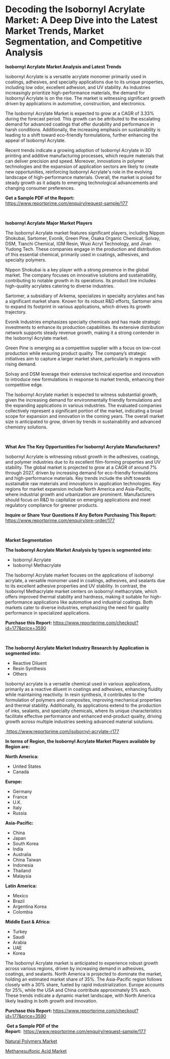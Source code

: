 <p><h1>Decoding the Isobornyl Acrylate Market: A Deep Dive into the Latest Market Trends, Market Segmentation, and Competitive Analysis</h1></p><p><strong>Isobornyl Acrylate Market Analysis and Latest Trends</strong></p>
<p><p>Isobornyl Acrylate is a versatile acrylate monomer primarily used in coatings, adhesives, and specialty applications due to its unique properties, including low odor, excellent adhesion, and UV stability. As industries increasingly prioritize high-performance materials, the demand for Isobornyl Acrylate is on the rise. The market is witnessing significant growth driven by applications in automotive, construction, and electronics.</p><p>The Isobornyl Acrylate Market is expected to grow at a CAGR of 3.33% during the forecast period. This growth can be attributed to the escalating demand for advanced coatings that offer durability and performance in harsh conditions. Additionally, the increasing emphasis on sustainability is leading to a shift toward eco-friendly formulations, further enhancing the appeal of Isobornyl Acrylate.</p><p>Recent trends indicate a growing adoption of Isobornyl Acrylate in 3D printing and additive manufacturing processes, which require materials that can deliver precision and speed. Moreover, innovations in polymer technologies and the expansion of application sectors are likely to create new opportunities, reinforcing Isobornyl Acrylate's role in the evolving landscape of high-performance materials. Overall, the market is poised for steady growth as it adapts to emerging technological advancements and changing consumer preferences.</p></p>
<p><strong>Get a Sample PDF of the Report:&nbsp;</strong> <a href="https://www.reportprime.com/enquiry/request-sample/177?utm_campaign=1197&utm_medium=2&utm_source=Github&utm_content=ia&utm_term=18032025&utm_id=isobornyl-acrylate">https://www.reportprime.com/enquiry/request-sample/177</a></p>
<p>&nbsp;</p>
<p><strong>Isobornyl Acrylate Major Market Players</strong></p>
<p><p>The Isobornyl Acrylate market features significant players, including Nippon Shokubai, Sartomer, Evonik, Green Pine, Osaka Organic Chemical, Solvay, DSM, Tianchi Chemical, IGM Resin, Wuxi Acryl Technology, and Jinan Yudong Tech. These companies engage in the production and distribution of this essential chemical, primarily used in coatings, adhesives, and specialty polymers.</p><p>Nippon Shokubai is a key player with a strong presence in the global market. The company focuses on innovative solutions and sustainability, contributing to notable growth in its operations. Its product line includes high-quality acrylates catering to diverse industries.</p><p>Sartomer, a subsidiary of Arkema, specializes in specialty acrylates and has a significant market share. Known for its robust R&D efforts, Sartomer aims to expand its footprint in various applications, which drives its growth trajectory.</p><p>Evonik Industries emphasizes specialty chemicals and has made strategic investments to enhance its production capabilities. Its extensive distribution network supports steady revenue growth, making it a strong contender in the Isobornyl Acrylate market.</p><p>Green Pine is emerging as a competitive supplier with a focus on low-cost production while ensuring product quality. The company’s strategic initiatives aim to capture a larger market share, particularly in regions with rising demand.</p><p>Solvay and DSM leverage their extensive technical expertise and innovation to introduce new formulations in response to market trends, enhancing their competitive edge.</p><p>The Isobornyl Acrylate market is expected to witness substantial growth, given the increasing demand for environmentally friendly formulations and the expanding applications in various industries. The evaluated companies collectively represent a significant portion of the market, indicating a broad scope for expansion and innovation in the coming years. The overall market size is anticipated to grow, driven by trends in sustainability and advanced chemistry solutions.</p></p>
<p>&nbsp;</p>
<p><strong>What Are The Key Opportunities For Isobornyl Acrylate Manufacturers?</strong></p>
<p><p>Isobornyl Acrylate is witnessing robust growth in the adhesives, coatings, and polymer industries due to its excellent film-forming properties and UV stability. The global market is projected to grow at a CAGR of around 7% through 2027, driven by increasing demand for eco-friendly formulations and high-performance materials. Key trends include the shift towards sustainable raw materials and innovations in application technologies. Key regions for market expansion include North America and Asia-Pacific, where industrial growth and urbanization are prominent. Manufacturers should focus on R&D to capitalize on emerging applications and meet regulatory compliance for greener products.</p></p>
<p><strong>Inquire or Share Your Questions If Any Before Purchasing This Report:</strong> <a href="https://www.reportprime.com/enquiry/pre-order/177?utm_campaign=1197&utm_medium=2&utm_source=Github&utm_content=ia&utm_term=18032025&utm_id=isobornyl-acrylate">https://www.reportprime.com/enquiry/pre-order/177</a></p>
<p>&nbsp;</p>
<p><strong>Market Segmentation</strong></p>
<p><strong>The Isobornyl Acrylate Market Analysis by types is segmented into:</strong></p>
<p><ul><li>Isobornyl Acrylate</li><li>Isobornyl Methacrylate</li></ul></p>
<p><p>The Isobornyl Acrylate market focuses on the applications of isobornyl acrylate, a versatile monomer used in coatings, adhesives, and sealants due to its excellent adhesive properties and UV stability. In contrast, the Isobornyl Methacrylate market centers on isobornyl methacrylate, which offers improved thermal stability and hardness, making it suitable for high-performance applications like automotive and industrial coatings. Both markets cater to diverse industries, emphasizing the need for quality performance in specialized applications.</p></p>
<p><strong>Purchase this Report:&nbsp;</strong><a href="https://www.reportprime.com/checkout?id=177&price=3590&utm_campaign=1197&utm_medium=2&utm_source=Github&utm_content=ia&utm_term=18032025&utm_id=isobornyl-acrylate">https://www.reportprime.com/checkout?id=177&price=3590</a></p>
<p>&nbsp;</p>
<p><strong>The Isobornyl Acrylate Market Industry Research by Application is segmented into:</strong></p>
<p><ul><li>Reactive Diluent</li><li>Resin Synthesis</li><li>Others</li></ul></p>
<p><p>Isobornyl acrylate is a versatile chemical used in various applications, primarily as a reactive diluent in coatings and adhesives, enhancing fluidity while maintaining reactivity. In resin synthesis, it contributes to the formulation of polymers and composites, improving mechanical properties and thermal stability. Additionally, its applications extend to the production of inks, sealants, and specialty chemicals, where its unique characteristics facilitate effective performance and enhanced end-product quality, driving growth across multiple industries seeking advanced material solutions.</p></p>
<p><a href="https://www.reportprime.com/isobornyl-acrylate-r177?utm_campaign=1197&utm_medium=2&utm_source=Github&utm_content=ia&utm_term=18032025&utm_id=isobornyl-acrylate">&nbsp;https://www.reportprime.com/isobornyl-acrylate-r177</a></p>
<p><strong>In terms of Region, the Isobornyl Acrylate Market Players available by Region are:</strong></p>
<p>
    <p> <strong> North America: </strong>
        <ul>
            <li>United States</li>
            <li>Canada</li>
        </ul>
        </p> 
    <p> <strong> Europe: </strong>
        <ul>
            <li>Germany</li>
            <li>France</li>
            <li>U.K.</li>
            <li>Italy</li>
            <li>Russia</li>
        </ul>
        </p> 
    <p> <strong> Asia-Pacific: </strong>
        <ul>
            <li>China</li>
            <li>Japan</li>
            <li>South Korea</li>
            <li>India</li>
            <li>Australia</li>
            <li>China Taiwan</li>
            <li>Indonesia</li>
            <li>Thailand</li>
            <li>Malaysia</li>
        </ul>
        </p> 
    <p> <strong> Latin America: </strong>
        <ul>
            <li>Mexico</li>
            <li>Brazil</li>
            <li>Argentina Korea</li>
            <li>Colombia</li>
        </ul>
        </p> 
    <p> <strong> Middle East & Africa: </strong>
        <ul>
            <li>Turkey</li>
            <li>Saudi</li>
            <li>Arabia</li>
            <li>UAE</li>
            <li>Korea</li>
        </ul>
    </p>
    </p>
<p><p>The Isobornyl Acrylate market is anticipated to experience robust growth across various regions, driven by increasing demand in adhesives, coatings, and sealants. North America is projected to dominate the market, holding an estimated market share of 35%. The Asia-Pacific region follows closely with a 30% share, fueled by rapid industrialization. Europe accounts for 25%, while the USA and China contribute approximately 5% each. These trends indicate a dynamic market landscape, with North America likely leading in both growth and innovation.</p></p>
<p><strong>Purchase this Report: </strong><a href="https://www.reportprime.com/checkout?id=177&price=3590&utm_campaign=1197&utm_medium=2&utm_source=Github&utm_content=ia&utm_term=18032025&utm_id=isobornyl-acrylate">https://www.reportprime.com/checkout?id=177&price=3590</a></p>
<p>&nbsp;<strong>Get a Sample PDF of the Report:&nbsp;&nbsp;</strong><a href="https://www.reportprime.com/enquiry/request-sample/177?utm_campaign=1197&utm_medium=2&utm_source=Github&utm_content=ia&utm_term=18032025&utm_id=isobornyl-acrylate">https://www.reportprime.com/enquiry/request-sample/177</a></p>
<p><strong></strong></p>
<p><p><a href="https://github.com/BrandonBrown3773/Market-Research-Report-List-1/blob/main/natural-polymers-market.md?utm_campaign=1197&utm_medium=2&utm_source=Github&utm_content=ia&utm_term=18032025&utm_id=isobornyl-acrylate">Natural Polymers Market</a></p><p><a href="https://github.com/prosalinda88/Market-Research-Report-List-7/blob/main/methanesulfonic-acid-market.md?utm_campaign=1197&utm_medium=2&utm_source=Github&utm_content=ia&utm_term=18032025&utm_id=isobornyl-acrylate">Methanesulfonic Acid Market</a></p></p>